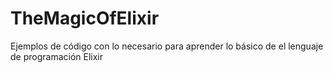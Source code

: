 # TheMagicOfElixir
Ejemplos de código con lo necesario para aprender lo básico de el lenguaje de programación Elixir
